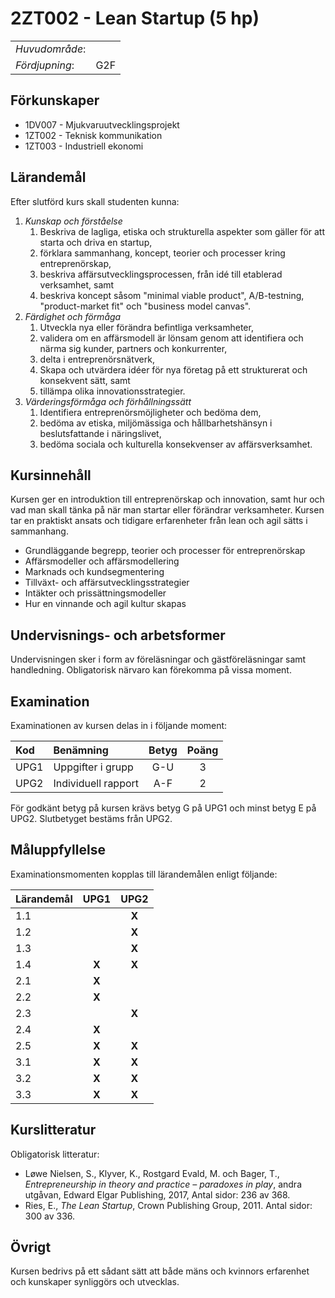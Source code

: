 # 2ZT002 - Lean Startup (5 hp)

|     |     |
| --- | --- | 
| *Huvudområde*: |  | 
| *Fördjupning*: | G2F | 

## Förkunskaper

- 1DV007 - Mjukvaruutvecklingsprojekt
- 1ZT002 - Teknisk kommunikation
- 1ZT003 - Industriell ekonomi

## Lärandemål

Efter slutförd kurs skall studenten kunna:

1. *Kunskap och förståelse*
    1. Beskriva de lagliga, etiska och strukturella aspekter som gäller för att starta och driva en startup,
    2. förklara sammanhang, koncept, teorier och processer kring entreprenörskap,
    3. beskriva affärsutvecklingsprocessen, från idé till etablerad verksamhet, samt
    4. beskriva koncept såsom "minimal viable product", A/B-testning, "product-market fit" och "business model canvas".
2. *Färdighet och förmåga*
    1. Utveckla nya eller förändra befintliga verksamheter,
    2. validera om en affärsmodell är lönsam genom att identifiera och närma sig kunder, partners och konkurrenter,
    3. delta i entreprenörsnätverk,
    4. Skapa och utvärdera idéer för nya företag på ett strukturerat och konsekvent sätt, samt
    5. tillämpa olika innovationsstrategier.
3. *Värderingsförmåga och förhållningssätt*
    1. Identifiera entreprenörsmöjligheter och bedöma dem,
    2. bedöma av etiska, miljömässiga och hållbarhetshänsyn i beslutsfattande i näringslivet,
    3. bedöma sociala och kulturella konsekvenser av affärsverksamhet.

## Kursinnehåll

Kursen ger en introduktion till entreprenörskap och innovation, samt hur 
och vad man skall tänka på när man startar eller förändrar verksamheter. Kursen tar en praktiskt ansats och tidigare erfarenheter från lean och agil sätts i sammanhang. 

- Grundläggande begrepp, teorier och processer för entreprenörskap
- Affärsmodeller och affärsmodellering
- Marknads och kundsegmentering
- Tillväxt- och affärsutvecklingsstrategier
- Intäkter och prissättningsmodeller
- Hur en vinnande och agil kultur skapas

## Undervisnings- och arbetsformer

Undervisningen sker i form av föreläsningar och gästföreläsningar samt handledning. Obligatorisk närvaro kan förekomma på vissa moment.

## Examination

Examinationen av kursen delas in i följande moment:

| Kod  | Benämning                        | Betyg | Poäng |  
| :--- | :------------------------------- | :---: | :---: |  
| UPG1 | Uppgifter i grupp                | G-U   | 3     |  
| UPG2 | Individuell rapport              | A-F   | 2     |  

För godkänt betyg på kursen krävs betyg G på UPG1 och minst betyg E på UPG2. Slutbetyget bestäms från UPG2.

## Måluppfyllelse

Examinationsmomenten kopplas till lärandemålen enligt följande:

| Lärandemål | UPG1  | UPG2  |
| :--------- | :---: | :---: |
| 1.1        |       | **X** |
| 1.2        |       | **X** |
| 1.3        |       | **X** |
| 1.4        | **X** | **X** |
| 2.1        | **X** |       |
| 2.2        | **X** |       |
| 2.3        |       | **X** |
| 2.4        | **X** |       |
| 2.5        | **X** | **X** |
| 3.1        | **X** | **X** |
| 3.2        | **X** | **X** |
| 3.3        | **X** | **X** |

## Kurslitteratur

Obligatorisk litteratur:

- Løwe Nielsen, S., Klyver, K., Rostgard Evald, M. och Bager, T., *Entrepreneurship in theory and practice – paradoxes in play*, andra utgåvan, Edward Elgar Publishing, 2017, Antal sidor: 236 av 368.
- Ries, E., *The Lean Startup*, Crown Publishing Group, 2011. Antal sidor: 300 av 336.

## Övrigt

Kursen bedrivs på ett sådant sätt att både mäns och kvinnors erfarenhet och kunskaper synliggörs och utvecklas.

